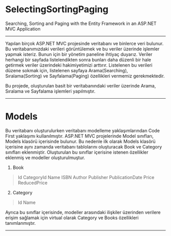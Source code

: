 # SelectingSortingPaging
Searching, Sorting and Paging with the Entity Framework in an ASP.NET MVC Application

----------

Yapılan birçok ASP.NET MVC projesinde veritabanı ve binlerce veri bulunur. Bu veritabanımızdaki verileri görüntülemek ve bu veriler üzerinde işlemler yapmak isteriz. Bunun için bir yönetim paneline ihtiyaç duyarız. Veriler herhangi bir sayfada listelendikten sonra bunları daha düzenli bir hale getirmek veriler üzerindeki hakimiyetimizi arttırır. Listelenen bu verileri düzene sokmak için, listelenen sayfaya Arama(Searching), Sıralama(Sorting) ve Sayfalama(Paging) özellikleri vermemiz gerekmektedir.

Bu projede, oluşturulan basit bir veritabanındaki veriler üzerinde Arama, Sıralama ve Sayfalama işlemleri yapılmıştır.

----------

# Models
Bu veritabanı oluşturulurken veritabanı modelleme yaklaşımlarından Code First yaklaşımı kullanılmıştır. ASP.NET MVC projelerinde Model sınıfları, Models klasörü içerisinde bulunur. Bu nedenle ilk olarak Models klasörü içerisine aynı zamanda veritabanı tablolarını oluşturacak Book ve Category sınıfları eklenmiştir. Oluşturulan bu sınıflar içerisine istenen özellikler eklenmiş ve modeller oluşturulmuştur.

1. Book
> Id
> CategoryId
> Name
> ISBN
> Author
> Publisher
> PublicationDate
> Price
> ReducedPrice

2. Category
> Id
> Name

Ayrıca bu sınıflar içerisinde, modeller arasındaki ilişkiler üzerinden verilere erişim sağlamak için virtual olarak Category ve Books özellikleri tanımlanmıştır.

----------
